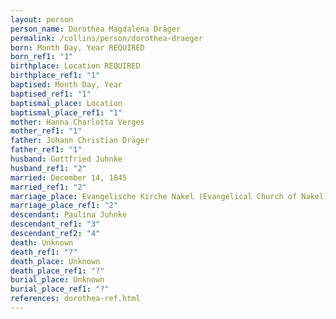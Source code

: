 ```yaml
---
layout: person
person_name: Dorothea Magdalena Dräger
permalink: /collins/person/dorothea-draeger
born: Month Day, Year REQUIRED
born_ref1: "1"
birthplace: Location REQUIRED
birthplace_ref1: "1"
baptised: Month Day, Year
baptised_ref1: "1"
baptismal_place: Location
baptismal_place_ref1: "1"
mother: Hanna Charlotta Verges
mother_ref1: "1"
father: Johann Christian Dräger
father_ref1: "1"
husband: Gottfried Juhnke
husband_ref1: "2"
married: December 14, 1845
married_ref1: "2"
marriage_place: Evangelische Kirche Nakel (Evangelical Church of Nakel), Kreis Wirsitz (Wirsitz County), Deutschland (now Nakło nad Notecią, Kuyavian-Pomeranian Voivodeship, Poland)
marriage_place_ref1: "2"
descendant: Paulina Juhnke
descendant_ref1: "3"
descendant_ref2: "4"
death: Unknown
death_ref1: "?"
death_place: Unknown
death_place_ref1: "?"
burial_place: Unknown
burial_place_ref1: "?"
references: dorothea-ref.html
---
```

